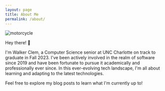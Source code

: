 ```yaml
---
layout: page
title: About Me
permalink: /about/
---
```

![motorcycle](/assets/motorcycle.jpg)

Hey there! :wave:

I'm Walker Clem, a Computer Science senior at UNC Charlotte on track to graduate in Fall 2023. I've been actively involved in the realm of software since 2019 and have been fortunate to pursue it academically and professionally ever since. In this ever-evolving tech landscape, I'm all about learning and adapting to the latest technologies.

Feel free to explore my blog posts to learn what I'm currently up to!
